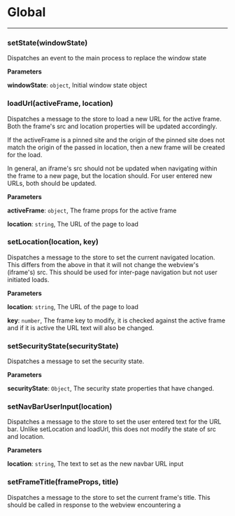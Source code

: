 # Global





* * *

### setState(windowState) 

Dispatches an event to the main process to replace the window state

**Parameters**

**windowState**: `object`, Initial window state object



### loadUrl(activeFrame, location) 

Dispatches a message to the store to load a new URL for the active frame.
Both the frame's src and location properties will be updated accordingly.

If the activeFrame is a pinned site and the origin of the pinned site does
not match the origin of the passed in location, then a new frame will be
created for the load.

In general, an iframe's src should not be updated when navigating within the frame to a new page,
but the location should. For user entered new URLs, both should be updated.

**Parameters**

**activeFrame**: `object`, The frame props for the active frame

**location**: `string`, The URL of the page to load



### setLocation(location, key) 

Dispatches a message to the store to set the current navigated location.
This differs from the above in that it will not change the webview's (iframe's) src.
This should be used for inter-page navigation but not user initiated loads.

**Parameters**

**location**: `string`, The URL of the page to load

**key**: `number`, The frame key to modify, it is checked against the active frame and if
it is active the URL text will also be changed.



### setSecurityState(securityState) 

Dispatches a message to set the security state.

**Parameters**

**securityState**: `Object`, The security state properties that have
changed.



### setNavBarUserInput(location) 

Dispatches a message to the store to set the user entered text for the URL bar.
Unlike setLocation and loadUrl, this does not modify the state of src and location.

**Parameters**

**location**: `string`, The text to set as the new navbar URL input



### setFrameTitle(frameProps, title) 

Dispatches a message to the store to set the current frame's title.
This should be called in response to the webview encountering a <title> tag.

**Parameters**

**frameProps**: `Object`, The frame properties to modify

**title**: `string`, The title to set for the frame



### setFindbarShown(frameProps, shown) 

Shows/hides the find-in-page bar.

**Parameters**

**frameProps**: `Object`, The frame properties to modify

**shown**: `boolean`, Whether to show the findbar



### setPinned(frameProps, isPinned) 

Sets a frame as pinned

**Parameters**

**frameProps**: `Object`, The frame properties to modify

**isPinned**: `boolean`, Whether to pin or not



### onWebviewLoadStart(frameProps) 

Dispatches a message to the store to indicate that the webview is loading.

**Parameters**

**frameProps**: `Object`, The frame properties for the webview in question.



### onWebviewLoadEnd(frameProps) 

Dispatches a message to the store to indicate that the webview is done loading.

**Parameters**

**frameProps**: `Object`, The frame properties for the webview in question.



### setNavBarFocused(focused) 

Dispatches a message to the store to indicate if the navigation bar is focused.

**Parameters**

**focused**: `boolean`, true if the navigation bar should be considered as focused



### newFrame(frameOpts, openInForeground) 

Dispatches a message to the store to create a new frame

**Parameters**

**frameOpts**: `Object`, An object of frame options such as isPrivate, element, and tab features.
                 These may not all be hooked up in Electron yet.

**openInForeground**: `boolean`, true if the new frame should become the new active frame



### closeFrame(frames, frameProps) 

Dispatches a message to close a frame

**Parameters**

**frames**: `Array.&lt;Object&gt;`, Immutable list of of all the frames

**frameProps**: `Object`, The properties of the frame to close



### undoClosedFrame() 

Dispatches a message to the store to undo a closed frame
The new frame is expected to appear at the index it was last closed at



### quitApplication() 

Dispatches an event to the main process to quit the entire application



### setActiveFrame(frameProps) 

Dispatches a message to the store to set a new frame as the active frame.

**Parameters**

**frameProps**: `Object`, the frame properties for the webview in question.



### setPreviewFrame(frameProps) 

Dispatches a message to the store to set a preview frame.
This is done when hovering over a tab.

**Parameters**

**frameProps**: `Object`, the frame properties for the webview in question.



### setTabPageIndex(index) 

Dispatches a message to the store to set the tab page index.

**Parameters**

**index**: `number`, the tab page index to change to



### setTabPageIndexByFrame(frameProps) 

Dispatches a message to the store to set the tab page index.

**Parameters**

**frameProps**: `number`, The frame props to center around



### updateBackForwardState(frameProps, canGoBack, canGoForward) 

Dispatches a message to the store to update the back-forward information.

**Parameters**

**frameProps**: `Object`, the frame properties for the webview in question.

**canGoBack**: `boolean`, Specifies if the active frame has previous entries in its history

**canGoForward**: `boolean`, Specifies if the active frame has next entries in its history (i.e. the user pressed back at least once)



### tabDragStart(frameProps) 

Dispatches a message to the store to indicate that tab dragging has started for that frame.

**Parameters**

**frameProps**: `Object`, the frame properties for the webview in question.



### tabDragStop(frameProps) 

Dispatches a message to the store to indicate that tab dragging has stopped for that frame.

**Parameters**

**frameProps**: `Object`, the frame properties for the webview in question.



### tabDragDraggingOverLeftHalf(frameProps) 

Dispatches a message to the store to indicate that something is dragging over the left half of this tab.

**Parameters**

**frameProps**: `Object`, the frame properties for the webview in question.



### tabDragDraggingOverRightHalf(frameProps) 

Dispatches a message to the store to indicate that something is dragging over the right half of this tab.

**Parameters**

**frameProps**: `Object`, the frame properties for the webview in question.



### tabDragExit(frameProps) 

Dispatches a message to the store to indicate that tab dragging has exited the frame

**Parameters**

**frameProps**: `Object`, the frame properties for the webview in question.



### tabDragExitRightHalf(frameProps) 

Dispatches a message to the store to indicate that tab dragging has exited the right half of the frame

**Parameters**

**frameProps**: `Object`, the frame properties for the webview in question.



### tabDraggingOn(frameProps) 

Dispatches a message to the store to indicate that tab dragging started on the tab

**Parameters**

**frameProps**: `Object`, the frame properties for the webview in question.



### moveTab(sourceFrameProps, destinationFrameProps, prepend) 

Dispatches a message to the store to indicate that the specified frame should move locations.

**Parameters**

**sourceFrameProps**: `Object`, the frame properties for the webview to move.

**destinationFrameProps**: `Object`, the frame properties for the webview to move to.

**prepend**: `boolean`, Whether or not to prepend to the destinationFrameProps



### setUrlBarSuggestions(suggestionList, selectedIndex) 

Sets the URL bar suggestions and selected index.

**Parameters**

**suggestionList**: `Array.&lt;Object&gt;`, The list of suggestions for the entered URL bar text. This can be generated from history, bookmarks, etc.

**selectedIndex**: `number`, The index for the selected item (users can select items with down arrow on their keyboard)



### setUrlBarSuggestionSearchResults(searchResults) 

Sets the URL bar suggestion search results.
This is typically from a service like Duck Duck Go auto complete for the portion of text that the user typed in.
Note: This should eventually be refactored outside of the component doing XHR and into a store.

**Parameters**

**searchResults**: , The search results to set for the currently entered URL bar text.



### setUrlBarSelected(isSelected, forSearchMode) 

Marks the URL bar text as selected or not

**Parameters**

**isSelected**: `boolean`, Whether or not the URL bar text input should be selected

**forSearchMode**: `boolean`, Whether or not to enable auto-complete search suggestions



### setUrlBarActive(isActive) 

Marks the URL bar as active or not

**Parameters**

**isActive**: `boolean`, Whether or not the URL bar should be marked as active



### setActiveFrameShortcut(activeShortcut) 

Dispatches a message to the store to indicate that the pending frame shortcut info should be updated.

**Parameters**

**activeShortcut**: `string`, The text for the new shortcut. Usually this is null to clear info which was previously
set from an IPC call.



### setSearchDetail(searchDetail) 

Dispatches a message to set the search engine details.

**Parameters**

**searchDetail**: `Object`, the search details



### setFindDetail(frameProps, findDetail) 

Dispatches a message to set the find-in-page details.

**Parameters**

**frameProps**: `Object`, Properties of the frame in question

**findDetail**: `Object`, the find details



### setAudioMuted(frameProps, muted) 

Dispatches a message to indicate that the frame should be muted

**Parameters**

**frameProps**: `Object`, Properties of the frame in question

**muted**: `boolean`, true if the frame is muted



### setAudioPlaybackActive(frameProps, audioPlaybackActive) 

Dispatches a message to indicate that audio is playing

**Parameters**

**frameProps**: `Object`, Properties of the frame in question

**audioPlaybackActive**: `boolean`, true if audio is playing in the frame



### setThemeColor(frameProps, themeColor) 

Dispatches a message to indicate that the theme color has changed for a page

**Parameters**

**frameProps**: `Object`, Properties of the frame in question

**themeColor**: `string`, Theme color of the frame



### setFavicon(frameProps, favicon) 

Dispatches a message to indicate that the favicon has changed

**Parameters**

**frameProps**: `Object`, Properties of the frame in question

**favicon**: `string`, A url to the favicon to use



### setMouseInTitlebar(mouseInTitlebar) 

Dispatches a message to indicate if the mouse is in the titlebar

**Parameters**

**mouseInTitlebar**: `boolean`, true if the mouse is in the titlebar



### setSiteInfoVisible(isVisible, expandTrackingProtection, expandAdblock) 

Dispatches a message to indicate the site info, such as # of blocked ads, should be shown

**Parameters**

**isVisible**: `boolean`, true if the site info should be shown

**expandTrackingProtection**: `boolean`, If specified, indicates if the TP section should be expanded

**expandAdblock**: `boolean`, If specified, indicates if the adblock section should be expanded



### setReleaseNotesVisible(isVisible) 

Dispatches a message to indicate the release notes should be visible

**Parameters**

**isVisible**: `boolean`, true if the site info should be shown



### setBlockedBy(frameProps, blockType) 

Dispatches a message to indicate the site info, such as # of blocked ads, should be shown

**Parameters**

**frameProps**: `object`, The frame to set blocked info on

**blockType**: `string`, either 'adblock' or 'trackingProtection'




* * *










